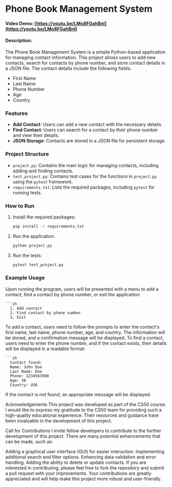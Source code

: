 # Phone Book Management System

#### Video Demo: [https://youtu.be/LMo8FGahBnI](https://youtu.be/LMo8FGahBnI)

#### Description:
The Phone Book Management System is a simple Python-based application for managing contact information. This project allows users to add new contacts, search for contacts by phone number, and store contact details in a JSON file. The contact details include the following fields:
- First Name
- Last Name
- Phone Number
- Age
- Country

### Features
- **Add Contact**: Users can add a new contact with the necessary details.
- **Find Contact**: Users can search for a contact by their phone number and view their details.
- **JSON Storage**: Contacts are stored in a JSON file for persistent storage.

### Project Structure
- `project.py`: Contains the main logic for managing contacts, including adding and finding contacts.
- `test_project.py`: Contains test cases for the functions in `project.py` using the `pytest` framework.
- `requirements.txt`: Lists the required packages, including `pytest` for running tests.

### How to Run
1. Install the required packages:
   ```sh
   pip install -r requirements.txt


2. Run the application:
   ```sh
   python project.py


3. Run the tests:
   ```sh
   pytest test_project.py

### Example Usage
Upon running the program, users will be presented with a menu to add a contact, find a contact by phone number, or exit the application:

    ```sh
      1. Add contact
      2. Find contact by phone number
      3. Exit


To add a contact, users need to follow the prompts to enter the contact's first name, last name, phone number, age, and country. The information will be stored, and a confirmation message will be displayed. To find a contact, users need to enter the phone number, and if the contact exists, their details will be displayed in a readable format:

    ```sh
      Contact found:
      Name: John Doe
      Last Name: Doe
      Phone: 1234567890
      Age: 30
      Country: USA

If the contact is not found, an appropriate message will be displayed.

Acknowledgements
This project was developed as part of the CS50 course. I would like to express my gratitude to the CS50 team for providing such a high-quality educational experience. Their resources and guidance have been invaluable in the development of this project.

Call for Contributions
I invite fellow developers to contribute to the further development of this project. There are many potential enhancements that can be made, such as:

Adding a graphical user interface (GUI) for easier interaction.
Implementing additional search and filter options.
Enhancing data validation and error handling.
Adding the ability to delete or update contacts.
If you are interested in contributing, please feel free to fork the repository and submit a pull request with your improvements. Your contributions are greatly appreciated and will help make this project more robust and user-friendly.








